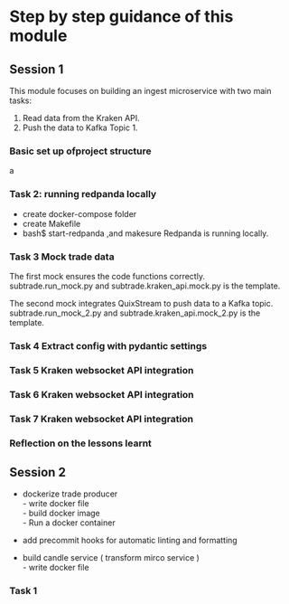 # Step by step guidance of this module

## Session 1

This module focuses on building an ingest microservice with two main tasks:  

1. Read data from the Kraken API.  
2. Push the data to Kafka Topic 1.  

### Basic set up ofproject structure

a

### Task 2: running redpanda locally  

- create docker-compose folder
- create Makefile
- bash$ start-redpanda ,and makesure Redpanda is running locally.

### Task 3   Mock trade data

The first mock ensures the code functions correctly.  
subtrade.run_mock.py and subtrade.kraken_api.mock.py is the template.  

The second mock integrates QuixStream to push data to a Kafka topic.  
subtrade.run_mock_2.py and subtrade.kraken_api.mock_2.py is the template.  

### Task 4   Extract config with pydantic settings


### Task 5 Kraken websocket API integration


### Task 6 Kraken websocket API integration


### Task 7 Kraken websocket API integration


### Reflection on the lessons learnt  


## Session 2

- dockerize trade producer  
      - write docker file  
      - build docker image  
      - Run a docker container

- add precommit hooks for automatic linting and formatting  

- build candle service ( transform mirco service )  
      - write docker file  

### Task 1

